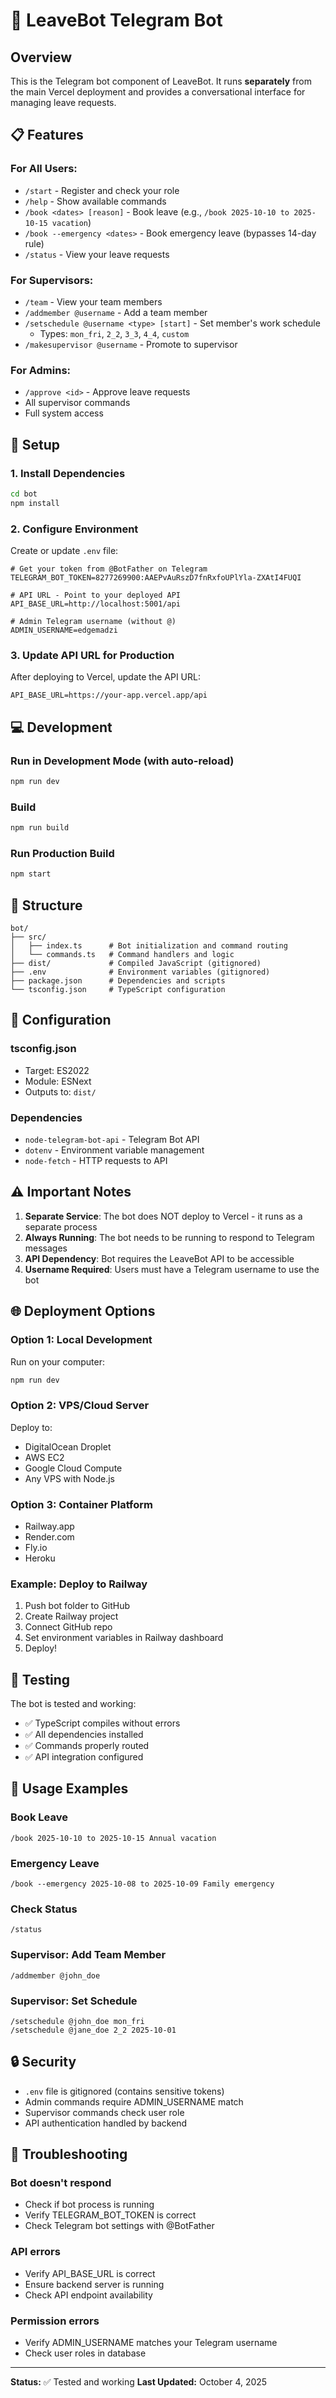 # 🤖 LeaveBot Telegram Bot

## Overview

This is the Telegram bot component of LeaveBot. It runs **separately** from the main Vercel deployment and provides a conversational interface for managing leave requests.

## 📋 Features

### For All Users:
- `/start` - Register and check your role
- `/help` - Show available commands
- `/book <dates> [reason]` - Book leave (e.g., `/book 2025-10-10 to 2025-10-15 vacation`)
- `/book --emergency <dates>` - Book emergency leave (bypasses 14-day rule)
- `/status` - View your leave requests

### For Supervisors:
- `/team` - View your team members
- `/addmember @username` - Add a team member
- `/setschedule @username <type> [start]` - Set member's work schedule
  - Types: `mon_fri`, `2_2`, `3_3`, `4_4`, `custom`
- `/makesupervisor @username` - Promote to supervisor

### For Admins:
- `/approve <id>` - Approve leave requests
- All supervisor commands
- Full system access

## 🚀 Setup

### 1. Install Dependencies

```bash
cd bot
npm install
```

### 2. Configure Environment

Create or update `.env` file:

```properties
# Get your token from @BotFather on Telegram
TELEGRAM_BOT_TOKEN=8277269900:AAEPvAuRszD7fnRxfoUPlYla-ZXAtI4FUQI

# API URL - Point to your deployed API
API_BASE_URL=http://localhost:5001/api

# Admin Telegram username (without @)
ADMIN_USERNAME=edgemadzi
```

### 3. Update API URL for Production

After deploying to Vercel, update the API URL:

```properties
API_BASE_URL=https://your-app.vercel.app/api
```

## 💻 Development

### Run in Development Mode (with auto-reload)

```bash
npm run dev
```

### Build

```bash
npm run build
```

### Run Production Build

```bash
npm start
```

## 📁 Structure

```
bot/
├── src/
│   ├── index.ts      # Bot initialization and command routing
│   └── commands.ts   # Command handlers and logic
├── dist/             # Compiled JavaScript (gitignored)
├── .env              # Environment variables (gitignored)
├── package.json      # Dependencies and scripts
└── tsconfig.json     # TypeScript configuration
```

## 🔧 Configuration

### tsconfig.json
- Target: ES2022
- Module: ESNext  
- Outputs to: `dist/`

### Dependencies
- `node-telegram-bot-api` - Telegram Bot API
- `dotenv` - Environment variable management
- `node-fetch` - HTTP requests to API

## ⚠️ Important Notes

1. **Separate Service**: The bot does NOT deploy to Vercel - it runs as a separate process
2. **Always Running**: The bot needs to be running to respond to Telegram messages
3. **API Dependency**: Bot requires the LeaveBot API to be accessible
4. **Username Required**: Users must have a Telegram username to use the bot

## 🌐 Deployment Options

### Option 1: Local Development
Run on your computer:
```bash
npm run dev
```

### Option 2: VPS/Cloud Server
Deploy to:
- DigitalOcean Droplet
- AWS EC2
- Google Cloud Compute
- Any VPS with Node.js

### Option 3: Container Platform
- Railway.app
- Render.com
- Fly.io
- Heroku

### Example: Deploy to Railway

1. Push bot folder to GitHub
2. Create Railway project
3. Connect GitHub repo
4. Set environment variables in Railway dashboard
5. Deploy!

## 🧪 Testing

The bot is tested and working:
- ✅ TypeScript compiles without errors
- ✅ All dependencies installed
- ✅ Commands properly routed
- ✅ API integration configured

## 📝 Usage Examples

### Book Leave
```
/book 2025-10-10 to 2025-10-15 Annual vacation
```

### Emergency Leave
```
/book --emergency 2025-10-08 to 2025-10-09 Family emergency
```

### Check Status
```
/status
```

### Supervisor: Add Team Member
```
/addmember @john_doe
```

### Supervisor: Set Schedule
```
/setschedule @john_doe mon_fri
/setschedule @jane_doe 2_2 2025-10-01
```

## 🔒 Security

- `.env` file is gitignored (contains sensitive tokens)
- Admin commands require ADMIN_USERNAME match
- Supervisor commands check user role
- API authentication handled by backend

## 🐛 Troubleshooting

### Bot doesn't respond
- Check if bot process is running
- Verify TELEGRAM_BOT_TOKEN is correct
- Check Telegram bot settings with @BotFather

### API errors
- Verify API_BASE_URL is correct
- Ensure backend server is running
- Check API endpoint availability

### Permission errors
- Verify ADMIN_USERNAME matches your Telegram username
- Check user roles in database

---

**Status:** ✅ Tested and working
**Last Updated:** October 4, 2025

